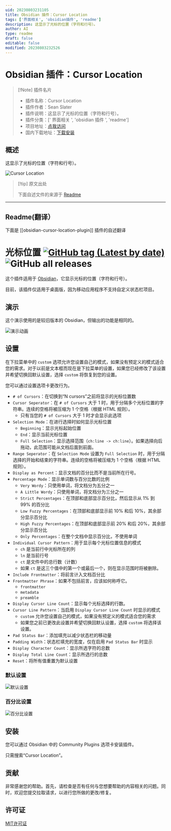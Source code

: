 ```yaml
---
uid: 20230803231105
title: Obsidian 插件：Cursor Location
tags: ['界面相关', 'obsidian插件', 'readme']
description: 这显示了光标的位置（字符和行号）。
author: AI
type: readme
draft: false
editable: false
modified: 20230803232526
---
```


# Obsidian 插件：Cursor Location

> [!Note] 插件名片
> - 插件名称：Cursor Location
> - 插件作者：Sean Slater
> - 插件说明：这显示了光标的位置（字符和行号）。
> - 插件分类：[' 界面相关 ', 'obsidian 插件 ', 'readme']
> - 项目地址：[点我访问](https://github.com/spslater/obsidian-cursor-location-plugin)
> - 国内下载地址：[下载安装](https://pkmer.cn/products/plugin/pluginMarket/?obsidian-cursor-location-plugin)

## 概述

这显示了光标的位置（字符和行号）。

![Cursor Location](https://cdn.pkmer.cn/covers/obsidian-cursor-location-plugin.gif!pkmer)

> [!tip] 原文出处
>
>下面自述文件的来源于 [Readme](https://ghproxy.net/https://raw.githubusercontent.com/spslater/obsidian-cursor-location-plugin/master/README.md)
>

---

## Readme(翻译）

下面是 [[obsidian-cursor-location-plugin]] 插件的自述翻译

# 光标位置 [![GitHub tag (Latest by date)](https://img.shields.io/github/v/tag/spslater/obsidian-cursor-location-plugin)](https://github.com/spslater/obsidian-cursor-location-plugin/releases) ![GitHub all releases](https://img.shields.io/github/downloads/spslater/obsidian-cursor-location-plugin/total)

这个插件适用于 [Obsidian](https://obsidian.md/)，它显示光标的位置（字符和行号）。

目前，该插件仅适用于桌面版，因为移动应用程序不支持自定义状态栏项目。

## 演示

这个演示使用的是较旧版本的 Obsidian，但输出的功能是相同的。

![演示动画](demo.gif)

## 设置

在下拉菜单中的 `custom` 选项允许您设置自己的模式，如果没有预定义的模式适合您的需求。对于以前是文本框而现在是下拉菜单的设置，如果您已经修改了该设置并希望切换回默认设置，选择 `custom` 将恢复到您的设置。

您可以通过设置选项卡更改行为。

- `# of Cursors`：在切换到“N cursors”之前将显示的光标位置数
- `Cursor Seperator`：在 `# of Cursors` 大于 1 时，用于分隔多个光标位置的字符串。连续的空格将被压缩为 1 个空格（根据 HTML 规则）。
  - 只有当您的 `# of Cursors` 大于 1 时才会显示此选项
- `Selection Mode`：在进行选择时如何显示光标位置
  - `Beginning`：显示光标起始位置
  - `End`：显示当前光标位置
  - `Full Selection`：显示选择范围（`ch:line -> ch:line`）。如果选择向后拖动，此范围可能从文档后面到前面。
- `Range Seperator`：在 `Selection Mode` 设置为 `Full Selection` 时，用于分隔选择的开始和结束的字符串。连续的空格将被压缩为 1 个空格（根据 HTML 规则）。
- `Display as Percent`：显示文档的百分比而不是当前所在行号。
- `Percentage Mode`：显示单词数与百分比数的比例
  - `Very Wordy`：只使用单词，将文档分为五分之一
  - `A Little Wordy`：只使用单词，将文档分为三分之一
  - `Strict Percentages`：在顶部和底部显示百分比，然后显示从 1% 到 99% 的百分比
  - `Low Fuzzy Percentages`：在顶部和底部显示前 10% 和后 10%，其余部分显示百分比
  - `High Fuzzy Percentages`：在顶部和底部显示前 20% 和后 20%，其余部分显示百分比
  - `Only Percentages`：在整个文档中显示百分比，不使用单词
- `Individual Cursor Pattern`：用于显示每个光标位置信息的模式
  - `ch` 是当前行中光标所在的列
  - `ln` 是当前行号
  - `ct` 是文件中的总行数（计数）
  - 如果 `ct` 是这三个值中的第一个或最后一个，则在显示范围时将被删除。
- `Include Frontmatter`：将前言计入文档百分比
- `Frontmatter Phrase`：如果不包括前言，应该如何称呼它。
  - `frontmatter`
  - `metadata`
  - `preamble`
- `Display Cursor Line Count`：显示每个光标选择的行数。
- `Cursor Line Pattern`：当启用 `Display Cursor Line Count` 时显示的模式
  - `custom` 允许您设置自己的模式，如果没有预定义的模式适合您的需求
  - 如果您之前已更改此设置并希望切换回默认设置，选择 `custom` 将选择该设置。
- `Pad Status Bar`：添加填充以减少状态栏的移动量
- `Padding Width`：状态栏填充的宽度，仅在启用 `Pad Status Bar` 时显示
- `Display Character Count`：显示所选字符的总数
- `Display Total Line Count`：显示所选行的总数
- `Reset`：将所有值重置为默认设置

### 默认设置

![默认设置](defaults.png)

### 百分比设置

![百分比设置](percentage.png)

## 安装

您可以通过 Obsidian 中的 Community Plugins 选项卡安装插件。

只需搜索“Cursor Location”。

## 贡献

非常感谢您的帮助。首先，请检查是否有任何与您想要帮助的内容相关的问题。同时，欢迎您提交拉取请求，以进行您所做的更改/修复。

## 许可证

[MIT许可证](https://opensource.org/licenses/MIT)
